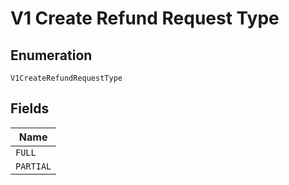 
# V1 Create Refund Request Type

## Enumeration

`V1CreateRefundRequestType`

## Fields

| Name |
|  --- |
| `FULL` |
| `PARTIAL` |

